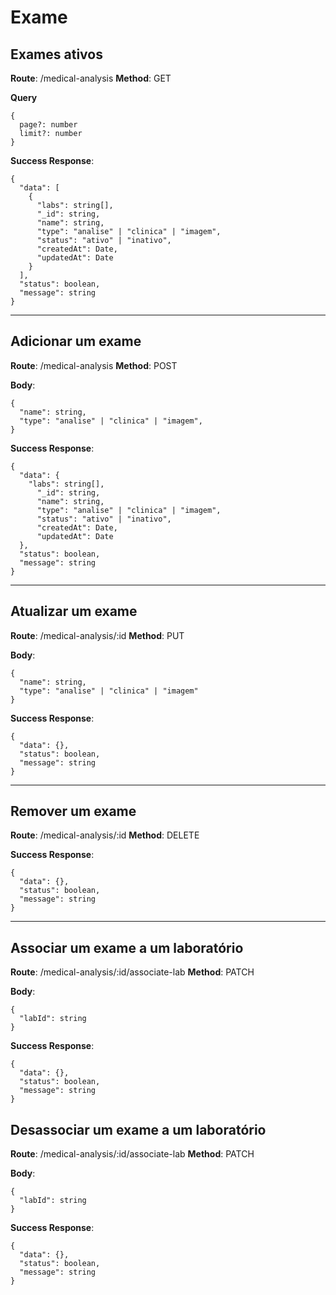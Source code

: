 # Exame


## Exames ativos

**Route**: /medical-analysis
**Method**: GET

**Query**

```
{
  page?: number
  limit?: number
}
```

**Success Response**:

```
{
  "data": [ 
    {
      "labs": string[],
      "_id": string,
      "name": string,
      "type": "analise" | "clinica" | "imagem",
      "status": "ativo" | "inativo",
      "createdAt": Date,
      "updatedAt": Date
    }
  ],
  "status": boolean,
  "message": string
}
```

-----

## Adicionar um exame

**Route**: /medical-analysis
**Method**: POST

**Body**:

```
{
  "name": string,
  "type": "analise" | "clinica" | "imagem",
}
```

**Success Response**:

```
{
  "data": {
    "labs": string[],
      "_id": string,
      "name": string,
      "type": "analise" | "clinica" | "imagem",
      "status": "ativo" | "inativo",
      "createdAt": Date,
      "updatedAt": Date
  },
  "status": boolean,
  "message": string
}
```

-----

## Atualizar um exame

**Route**: /medical-analysis/:id
**Method**: PUT

**Body**:

```
{
  "name": string,
  "type": "analise" | "clinica" | "imagem"
}
```

**Success Response**:

```
{
  "data": {},
  "status": boolean,
  "message": string
}
```

-----

## Remover um exame

**Route**: /medical-analysis/:id
**Method**: DELETE

**Success Response**:

```
{
  "data": {},
  "status": boolean,
  "message": string
}
```

-----


## Associar um exame a um laboratório 

**Route**: /medical-analysis/:id/associate-lab
**Method**: PATCH

**Body**:

```
{
  "labId": string
}
```

**Success Response**:

```
{
  "data": {},
  "status": boolean,
  "message": string
}
```

## Desassociar um exame a um laboratório 

**Route**: /medical-analysis/:id/associate-lab
**Method**: PATCH

**Body**:

```
{
  "labId": string
}
```

**Success Response**:

```
{
  "data": {},
  "status": boolean,
  "message": string
}
```
